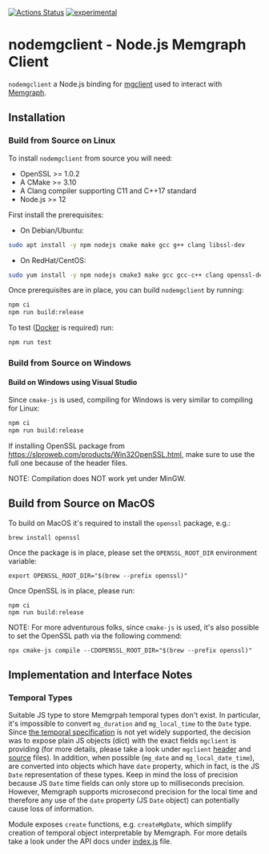 [![Actions Status](https://github.com/memgraph/nodemgclient/workflows/CI/badge.svg)](https://github.com/memgraph/nodemgclient/actions)
[![experimental](http://badges.github.io/stability-badges/dist/experimental.svg)](http://github.com/badges/stability-badges)

# nodemgclient - Node.js Memgraph Client

`nodemgclient` a Node.js binding for
[mgclient](https://github.com/memgraph/mgclient) used to interact with
[Memgraph](https://memgraph.com).

## Installation

### Build from Source on Linux

To install `nodemgclient` from source you will need:

* OpenSSL >= 1.0.2
* A CMake >= 3.10
* A Clang compiler supporting C11 and C++17 standard
* Node.js >= 12

First install the prerequisites:

* On Debian/Ubuntu:

```bash
sudo apt install -y npm nodejs cmake make gcc g++ clang libssl-dev
```

* On RedHat/CentOS:

```bash
sudo yum install -y npm nodejs cmake3 make gcc gcc-c++ clang openssl-devel
```

Once prerequisites are in place, you can build `nodemgclient` by running:

```bash
npm ci
npm run build:release
```

To test ([Docker](https://docs.docker.com/engine/install) is required) run:

```bash
npm run test
```

### Build from Source on Windows

#### Build on Windows using Visual Studio

Since `cmake-js` is used, compiling for Windows is very similar to compiling
for Linux:
```bash
npm ci
npm run build:release
```

If installing OpenSSL package from
https://slproweb.com/products/Win32OpenSSL.html, make sure to use the full one
because of the header files.

NOTE: Compilation does NOT work yet under MinGW.

## Build from Source on MacOS

To build on MacOS it's required to install the `openssl` package, e.g.:
```
brew install openssl
```
Once the package is in place, please set the `OPENSSL_ROOT_DIR` environment variable:
```
export OPENSSL_ROOT_DIR="$(brew --prefix openssl)"
```
Once OpenSSL is in place, please run:
```
npm ci
npm run build:release
```

NOTE: For more adventurous folks, since `cmake-js` is used, it's also possible to set
the OpenSSL path via the following commend:
```
npx cmake-js compile --CDOPENSSL_ROOT_DIR="$(brew --prefix openssl)"
```

## Implementation and Interface Notes

### Temporal Types

Suitable JS type to store Memgrpah temporal types don't exist. In particular,
it's impossible to convert `mg_duration` and `mg_local_time` to the `Date`
type. Since [the temporal
specification](https://github.com/tc39/proposal-temporal) is not yet widely
supported, the decision was to expose plain JS objects (dict) with the exact
fields `mgclient` is providing (for more details, please take a look under
`mgclient`
[header](https://github.com/memgraph/mgclient/blob/master/include/mgclient.h)
and [source](https://github.com/memgraph/mgclient/blob/master/src/mgclient.c)
files). In addition, when possible (`mg_date` and `mg_local_date_time`), are
converted into objects which have `date` property,
which in fact, is the JS `Date` representation of these types. Keep in mind the
loss of precision because JS `Date` time fields can only store up to
milliseconds precision. However, Memgraph supports microsecond precision for
the local time and therefore any use of the `date` property (JS `Date` object)
can potentially cause loss of information.

Module exposes `create` functions, e.g. `createMgDate`, which simplify creation
of temporal object interpretable by Memgraph. For more details take a look
under the API docs under [index.js](./index.js) file.
